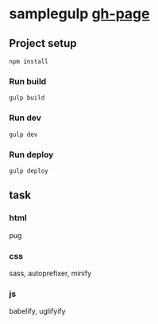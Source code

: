 # samplegulp [gh-page](https://dimorin.github.io/samplegulp/)

## Project setup
```
npm install
```

### Run build
```
gulp build
```

### Run dev
```
gulp dev
```

### Run deploy
```
gulp deploy
```

## task

### html
pug

### css
sass, autoprefixer, minify

### js
babelify, uglifyify
